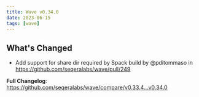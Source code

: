 ```yaml
---
title: Wave v0.34.0
date: 2023-06-15
tags: [wave]
---
```


## What's Changed
* Add support for share dir required by Spack build by @pditommaso in https://github.com/seqeralabs/wave/pull/249


**Full Changelog**: https://github.com/seqeralabs/wave/compare/v0.33.4...v0.34.0
